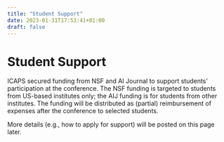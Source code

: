 ```yaml
---
title: "Student Support"
date: 2023-01-31T17:53:41+01:00
draft: false
---
```


# Student Support

ICAPS secured funding from NSF and AI Journal to support students’ participation at the conference. The NSF funding is targeted to students from US-based institutes only; the AIJ funding is for students from other institutes. The funding will be distributed as (partial) reimbursement of expenses after the conference to selected students. 

More details (e.g., how to apply for support) will be posted on this page later.












